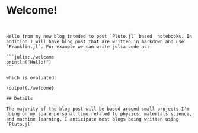 # Welcome!
~~~<span style="color:gray  ">25, Sept. 2021</span>~~~


Hello from my new blog inteded to post `Pluto.jl` based  notebooks. In addition I will have blog post that are written in markdown and use `Franklin.jl`. For example we can write julia code as:

```julia:./welcome
println("Hello!")
```

which is evaluated:

\output{./welcome}

## Details

The majority of the blog post will be based around small projects I'm doing on my spare personal time related to physics, materials science, and machine learning. I anticipate most blogs being written using `Pluto.jl`